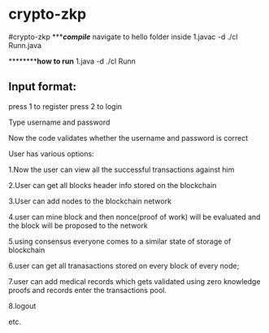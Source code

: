 # crypto-zkp
#crypto-zkp
****************compile*************
navigate to hello folder inside
1.javac -d ./cl Runn.java

************************how to run****************
1.java -d ./cl Runn

Input format:
----------------------------------------------
press 1 to register
press 2 to login

Type username and password

Now the code validates whether the username and password is correct

User has various options:

1.Now the user can view all the successful transactions against him

2.User can get all blocks header info stored on the blockchain

3.User can add nodes to the blockchain network

4.user can mine block and then nonce(proof of work) will be evaluated and the block will be proposed to the network

5.using consensus everyone comes to a similar state of storage of blockchain

6.user can get all tranasactions stored on every block of every node;

7.user can add medical records which gets validated using zero knowledge proofs and records enter the transactions pool.

8.logout

etc.
